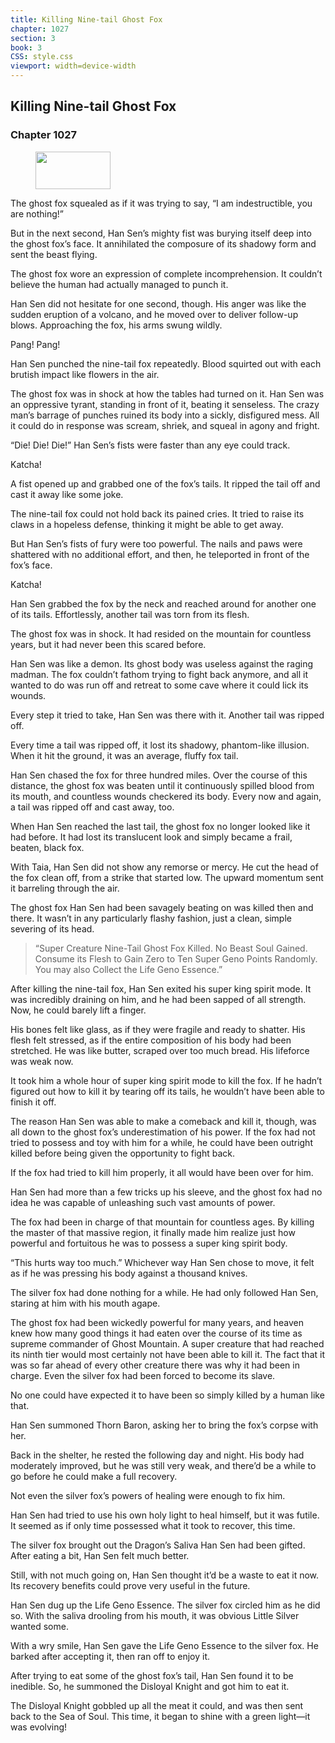 ```yaml
---
title: Killing Nine-tail Ghost Fox
chapter: 1027
section: 3
book: 3
CSS: style.css
viewport: width=device-width
---
```


## Killing Nine-tail Ghost Fox

### Chapter 1027

<figure>
	<img src="../Images/gem.gif" alt="" id="gem" width="120" height="60" />
</figure>

The ghost fox squealed as if it was trying to say, “I am indestructible, you are nothing!”

But in the next second, Han Sen’s mighty fist was burying itself deep into the ghost fox’s face. It annihilated the composure of its shadowy form and sent the beast flying.

The ghost fox wore an expression of complete incomprehension. It couldn’t believe the human had actually managed to punch it.

Han Sen did not hesitate for one second, though. His anger was like the sudden eruption of a volcano, and he moved over to deliver follow-up blows. Approaching the fox, his arms swung wildly.

Pang! Pang!

Han Sen punched the nine-tail fox repeatedly. Blood squirted out with each brutish impact like flowers in the air.

The ghost fox was in shock at how the tables had turned on it. Han Sen was an oppressive tyrant, standing in front of it, beating it senseless. The crazy man’s barrage of punches ruined its body into a sickly, disfigured mess. All it could do in response was scream, shriek, and squeal in agony and fright.

“Die! Die! Die!” Han Sen’s fists were faster than any eye could track.

Katcha!

A fist opened up and grabbed one of the fox’s tails. It ripped the tail off and cast it away like some joke.

The nine-tail fox could not hold back its pained cries. It tried to raise its claws in a hopeless defense, thinking it might be able to get away.

But Han Sen’s fists of fury were too powerful. The nails and paws were shattered with no additional effort, and then, he teleported in front of the fox’s face.

Katcha!

Han Sen grabbed the fox by the neck and reached around for another one of its tails. Effortlessly, another tail was torn from its flesh.

The ghost fox was in shock. It had resided on the mountain for countless years, but it had never been this scared before.

Han Sen was like a demon. Its ghost body was useless against the raging madman. The fox couldn’t fathom trying to fight back anymore, and all it wanted to do was run off and retreat to some cave where it could lick its wounds.

Every step it tried to take, Han Sen was there with it. Another tail was ripped off.

Every time a tail was ripped off, it lost its shadowy, phantom-like illusion. When it hit the ground, it was an average, fluffy fox tail.

Han Sen chased the fox for three hundred miles. Over the course of this distance, the ghost fox was beaten until it continuously spilled blood from its mouth, and countless wounds checkered its body. Every now and again, a tail was ripped off and cast away, too.

When Han Sen reached the last tail, the ghost fox no longer looked like it had before. It had lost its translucent look and simply became a frail, beaten, black fox.

With Taia, Han Sen did not show any remorse or mercy. He cut the head of the fox clean off, from a strike that started low. The upward momentum sent it barreling through the air. 

<!-- ‘/ update by’ ⬅️not sure that was there-->

The ghost fox Han Sen had been savagely beating on was killed then and there. It wasn’t in any particularly flashy fashion, just a clean, simple severing of its head.

> “Super Creature Nine-Tail Ghost Fox Killed. No Beast Soul Gained. Consume its Flesh to Gain Zero to Ten Super Geno Points Randomly. You may also Collect the Life Geno Essence.”

After killing the nine-tail fox, Han Sen exited his super king spirit mode. It was incredibly draining on him, and he had been sapped of all strength. Now, he could barely lift a finger.

His bones felt like glass, as if they were fragile and ready to shatter. His flesh felt stressed, as if the entire composition of his body had been stretched. He was like butter, scraped over too much bread. His lifeforce was weak now.

It took him a whole hour of super king spirit mode to kill the fox. If he hadn’t figured out how to kill it by tearing off its tails, he wouldn’t have been able to finish it off.

The reason Han Sen was able to make a comeback and kill it, though, was all down to the ghost fox’s underestimation of his power. If the fox had not tried to possess and toy with him for a while, he could have been outright killed before being given the opportunity to fight back.

If the fox had tried to kill him properly, it all would have been over for him.

Han Sen had more than a few tricks up his sleeve, and the ghost fox had no idea he was capable of unleashing such vast amounts of power.

The fox had been in charge of that mountain for countless ages. By killing the master of that massive region, it finally made him realize just how powerful and fortuitous he was to possess a super king spirit body.

“This hurts way too much.” Whichever way Han Sen chose to move, it felt as if he was pressing his body against a thousand knives.

The silver fox had done nothing for a while. He had only followed Han Sen, staring at him with his mouth agape.

The ghost fox had been wickedly powerful for many years, and heaven knew how many good things it had eaten over the course of its time as supreme commander of Ghost Mountain. A super creature that had reached its ninth tier would most certainly not have been able to kill it. The fact that it was so far ahead of every other creature there was why it had been in charge. Even the silver fox had been forced to become its slave.

No one could have expected it to have been so simply killed by a human like that.

Han Sen summoned Thorn Baron, asking her to bring the fox’s corpse with her.

Back in the shelter, he rested the following day and night. His body had moderately improved, but he was still very weak, and there’d be a while to go before he could make a full recovery.

Not even the silver fox’s powers of healing were enough to fix him.

Han Sen had tried to use his own holy light to heal himself, but it was futile. It seemed as if only time possessed what it took to recover, this time.

The silver fox brought out the Dragon’s Saliva Han Sen had been gifted. After eating a bit, Han Sen felt much better.

Still, with not much going on, Han Sen thought it’d be a waste to eat it now. Its recovery benefits could prove very useful in the future.

Han Sen dug up the Life Geno Essence. The silver fox circled him as he did so. With the saliva drooling from his mouth, it was obvious Little Silver wanted some.

With a wry smile, Han Sen gave the Life Geno Essence to the silver fox. He barked after accepting it, then ran off to enjoy it.

After trying to eat some of the ghost fox’s tail, Han Sen found it to be inedible. So, he summoned the Disloyal Knight and got him to eat it.

The Disloyal Knight gobbled up all the meat it could, and was then sent back to the Sea of Soul. This time, it began to shine with a green light—it was evolving!